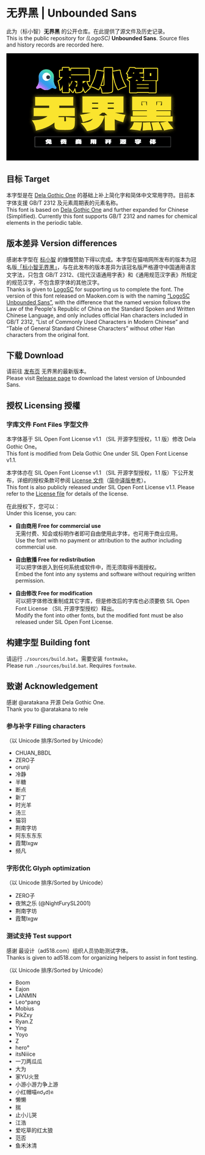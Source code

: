 # 无界黑 | Unbounded Sans

此为（标小智）**无界黑** 的公开仓库。在此提供了源文件及历史记录。  
This is the public repository for *(LogoSC)* **Unbounded Sans**. Source files and history records are recorded here.

![Banner image 横幅](./documentation/display.png)

## 目标 Target

本字型是在 [Dela Gothic One](https://github.com/syakuzen/DelaGothic) 的基础上补上简化字和简体中文常用字符。目前本字体支援 GB/T 2312 及元素周期表的元素名称。  
This font is based on [Dela Gothic One](https://github.com/syakuzen/DelaGothic) and further expanded for Chinese (Simplified). Currently this font supports GB/T 2312 and names for chemical elements in the periodic table.

## 版本差异 Version differences

感谢本字型在 [标小智](https://www.logosc.cn/) 的慷慨赞助下得以完成。本字型在猫啃网所发布的版本为冠名版[「标小智无界黑」](https://www.maoken.com/unbound)，与在此发布的版本差异为该冠名版严格遵守中国通用语言文字法，只包含 GB/T 2312、《现代汉语通用字表》和《通用规范汉字表》所规定的规范汉字，不包含原字体的其他汉字。  
Thanks is given to [LogoSC](https://www.logosc.cn/) for supporting us to complete the font. The version of this font released on Maoken.com is with the naming [“LogoSC Unbounded Sans”](https://www.maoken.com/unbound), with the difference that the named version follows the Law of the People's Republic of China on the Standard Spoken and Written Chinese Language, and only includes official Han characters included in GB/T 2312, “List of Commonly Used Characters in Modern Chinese” and “Table of General Standard Chinese Characters” without other Han characters from the original font.

## 下载 Download

请前往 [发布页](https://github.com/NightFurySL2001/unbounded-sans/releases) 无界黑的最新版本。  
Please visit [Release page](https://github.com/NightFurySL2001/unbounded-sans/releases) to download the latest version of Unbounded Sans.

## 授权 Licensing 授權

### 字库文件 Font Files 字型文件

本字体基于 SIL Open Font License v1.1 （SIL 开源字型授权，1.1 版）修改 Dela Gothic One。  
This font is modified from Dela Gothic One under SIL Open Font License v1.1.

本字体亦在 SIL Open Font License v1.1 （SIL 开源字型授权，1.1 版）下公开发布，详细的授权条款可参阅 [License 文件](./OFL.txt)（[简中译版参考](./OFL_ZHS.txt)）。  
This font is also publicly released under SIL Open Font License v1.1. Please refer to the [License file](./OFL.txt) for details of the license.

在此授权下，您可以：  
Under this license, you can:

- **自由商用 Free for commercial use**  
无需付费、知会或标明作者即可自由使用此字体，也可用于商业应用。  
Use the font with no payment or attribution to the author including commercial use.
  
- **自由散播 Free for redistribution**  
可以把字体嵌入到任何系统或软件中，而无须取得书面授权。  
Embed the font into any systems and software without requiring written permission.
  
- **自由修改 Free for modification**  
可以把字体修改重制成其它字库，但是修改后的字库也必须要依 SIL Open Font License （SIL 开源字型授权）释出。  
Modify the font into other fonts, but the modified font must be also released under SIL Open Font License.

## 构建字型 Building font

请运行 `./sources/build.bat`。需要安装 `fontmake`。  
Please run `./sources/build.bat`. Requires `fontmake`.

## 致谢 Acknowledgement

感谢 @aratakana 开源 Dela Gothic One.  
Thank you to @aratakana to rele

### 参与补字 Filling characters
（以 Unicode 排序/Sorted by Unicode）

- CHUAN_BBDL
- ZERO子
- orunji
- 冷静
- 半糖
- 断点
- 新丁
- 时光羊
- 汤三
- 猫羽 
- 荆南字坊
- 阿东东东东
- 霞鹜lxgw
- 频凡

### 字形优化 Glyph optimization
（以 Unicode 排序/Sorted by Unicode）

- ZERO子
- 夜煞之乐 (@NightFurySL2001)
- 荆南字坊
- 霞鹜lxgw

### 测试支持 Test support

感谢 最设计（ad518.com）组织人员协助测试字体。  
Thanks is given to ad518.com for organizing helpers to assist in font testing.

（以 Unicode 排序/Sorted by Unicode）
- Boom 
- Eajon
- LANMIN
- Leo^pang
- Mobius
- PikZxy
- Ryan.Z
- Ying
- Yoyo
- Z
- hero°
- itsNiiice
- 一刀两瓜瓜
- 大为
- 家YU火昱
- 小游小游力争上游
- 小红帽喵ฅơ₃ơ)ฅ
- 懒懒
- 揣
- 止小儿哭
- 江浩
- 爱吃草的红太狼
- 范否
- 鱼禾沐清